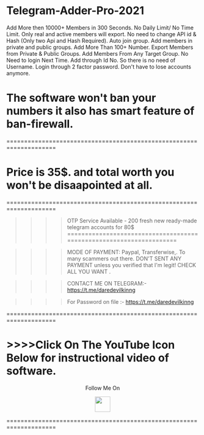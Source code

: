 # Telegram-Adder-Pro-2021
Add More then 10000+ Members in 300 Seconds. No Daily Limit/ No Time Limit. Only real and active members will export. No need to change API id &amp; Hash (Only two Api and Hash Required). Auto join group. Add members in private and public groups. Add More Than 100+ Number. Export Members from Private &amp; Public Groups. Add Members From Any Target Group. No Need to login Next Time. Add through Id No. So there is no need of Username. Login through 2 factor password. Don't have to lose accounts anymore.

# The software won't ban your numbers it also has smart feature of ban-firewall.

====================================================================

# Price is 35$. and total worth you won't be disaapointed at all.
====================================================================

>>>>OTP Service Available - 200 fresh new ready-made telegram accounts for 80$
====================================================================

>>>>MODE OF PAYMENT: Paypal, Transferwise,. To many scammers out there. DON'T SENT ANY PAYMENT unless you verified that I'm legit! CHECK ALL YOU WANT .

>>>>CONTACT ME ON TELEGRAM:- https://t.me/daredevilkinng

>>>>For Password on file :- https://t.me/daredevilkinng

====================================================================
# >>>>Click On The YouTube Icon Below for instructional video of software.

<p align="center">
  Follow Me On
</p>
<p align="center">
  <a href="https://youtu.be/PToSTlVUW0M?list=TLPQMDQwMTIwMjFlhYcFLoHJbA">
    <img src="https://www.iconsdb.com/icons/preview/black/youtube-4-xxl.png" width="40" height="40">
  </a>
</p>

====================================================================
